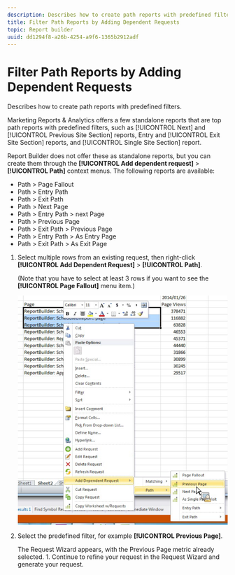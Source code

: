 ```yaml
---
description: Describes how to create path reports with predefined filters.
title: Filter Path Reports by Adding Dependent Requests
topic: Report builder
uuid: dd1294f8-a26b-4254-a9f6-1365b2912adf
---
```


# Filter Path Reports by Adding Dependent Requests

Describes how to create path reports with predefined filters.

Marketing Reports & Analytics offers a few standalone reports that are top path reports with predefined filters, such as [!UICONTROL Next] and [!UICONTROL Previous Site Section] reports, Entry and [!UICONTROL Exit Site Section] reports, and [!UICONTROL Single Site Section] report.

Report Builder does not offer these as standalone reports, but you can create them through the **[!UICONTROL Add dependent request]** > **[!UICONTROL Path]** context menus. The following reports are available:

* Path > Page Fallout 
* Path > Entry Path 
* Path > Exit Path 
* Path > Next Page 
* Path > Entry Path > next Page 
* Path > Previous Page 
* Path > Exit Path > Previous Page 
* Path > Entry Path > As Entry Page 
* Path > Exit Path > As Exit Page

1. Select multiple rows from an existing request, then right-click **[!UICONTROL Add Dependent Request]** > **[!UICONTROL Path]**.

   (Note that you have to select at least 3 rows if you want to see the **[!UICONTROL Page Fallout]** menu item.)

   ![](assets/dependen_request.png)

1. Select the predefined filter, for example **[!UICONTROL Previous Page]**.

   The Request Wizard appears, with the Previous Page metric already selected. 1. Continue to refine your request in the Request Wizard and generate your request.

